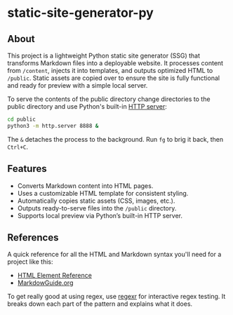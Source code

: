 # static-site-generator-py

## About

This project is a lightweight Python static site generator (SSG) that transforms Markdown files into a deployable website. It processes content from `/content`, injects it into templates, and outputs optimized HTML to `/public`. Static assets are copied over to ensure the site is fully functional and ready for preview with a simple local server.

To serve the contents of the public directory change directories to the public directory and use Python's built-in [HTTP server](https://docs.python.org/3/library/http.server.html#command-line-interface):

```bash
cd public                       
python3 -m http.server 8888 &   
```

The `&` detaches the process to the background.
Run `fg` to brig it back, then `Ctrl+C`. 

## Features

- Converts Markdown content into HTML pages.
- Uses a customizable HTML template for consistent styling.
- Automatically copies static assets (CSS, images, etc.).
- Outputs ready-to-serve files into the `/public` directory.
- Supports local preview via Python’s built-in HTTP server.

## References

A quick reference for all the HTML and Markdown syntax you'll need for a project like this:

- [HTML Element Reference](https://developer.mozilla.org/en-US/docs/Web/HTML/Reference/Elements)
- [MarkdowGuide.org](https://www.markdownguide.org/cheat-sheet/)

To get really good at using regex, use [regexr](https://regexr.com) for interactive regex testing.
It breaks down each part of the pattern and explains what it does.